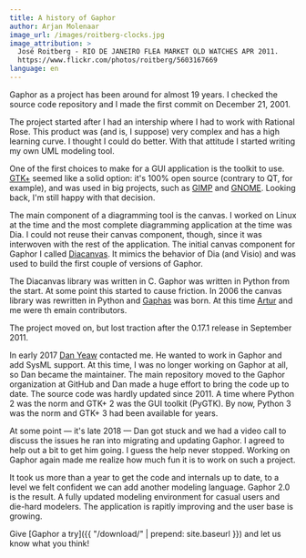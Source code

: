 ```yaml
---
title: A history of Gaphor
author: Arjan Molenaar
image_url: /images/roitberg-clocks.jpg
image_attribution: >
  José Roitberg - RIO DE JANEIRO FLEA MARKET OLD WATCHES APR 2011.
  https://www.flickr.com/photos/roitberg/5603167669
language: en
---
```


Gaphor as a project has been around for almost 19 years.
I checked the source code repository and I made the first commit on December 21, 2001.

The project started after I had an intership where I had to work with Rational Rose.
This product was (and is, I suppose) very complex and has a high learning curve.
I thought I could do better. With that attitude I started writing my own UML modeling tool.

<!--break-->

One of the first choices to make for a GUI application is the toolkit to use.
[GTK+](https://gtk.org) seemed like a solid option: it's 100% open source (contrary to QT, for example),
and was used in big projects, such as [GIMP](https://gimp.org) and [GNOME](https://gnome.org).
Looking back, I'm still happy with that decision.

The main component of a diagramming tool is the canvas. I worked on Linux at the time and
the most complete diagramming application at the time was Dia. I could not reuse their
canvas component, though, since it was interwoven with the rest of the application.
The initial canvas component for Gaphor I called [Diacanvas](http://diacanvas.sourceforge.net/).
It mimics the behavior of Dia (and Visio) and was used to build the first couple of versions of Gaphor.

The Diacanvas library was written in C. Gaphor was written in Python from the start.
At some point this started to cause friction. In 2006 the canvas library was rewritten in Python and [Gaphas](https://github.com/gaphor/gaphas) was born. At this time [Artur](https://github.com/wrobell) and me were th emain contributors.

The project moved on, but lost traction after the 0.17.1 release in September 2011.

In early 2017 [Dan Yeaw](https://github.com/danyeaw) contacted me. He wanted to work in Gaphor and add SysML support.
At this time, I was no longer working on Gaphor at all, so Dan became the maintainer.
The main repository moved to the Gaphor organization at GitHub and Dan made a huge effort to bring the code up to date.
The source code was hardly updated since 2011. A time where Python 2 was the norm and GTK+ 2 was the GUI toolkit (PyGTK).
By now, Python 3 was the norm and GTK+ 3 had been available for years.

At some point &mdash; it's late 2018 &mdash; Dan got stuck and we had a video call to discuss the issues he ran into migrating and updating Gaphor.
I agreed to help out a bit to get him going. I guess the help never stopped.
Working on Gaphor again made me realize how much fun it is to work on such a project.

It took us more than a year to get the code and internals up to date, to a level we felt confident we can add another modeling language.
Gaphor 2.0 is the result. A fully updated modeling environment for casual users and die-hard modelers.
The application is rapitly improving and the user base is growing.

Give [Gaphor a try]({{ "/download/" | prepend: site.baseurl }}) and let us know what you think!
